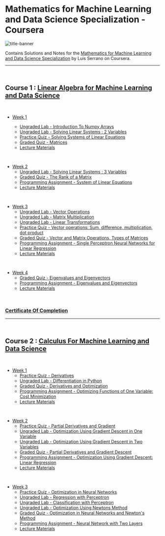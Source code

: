 # Mathematics for Machine Learning and Data Science Specialization - Coursera

![title-banner](https://github.com/greyhatguy007/Mathematics-for-Machine-Learning-and-Data-Science-Specialization-Coursera/assets/77543865/42742826-89a3-41c4-aa6a-6d0f83b260b6)


Contains Solutions and Notes for the [Mathematics for Machine Learning and Data Science Specialization](https://www.coursera.org/learn/machine-learning-probability-and-statistics) by Luis Serrano on Coursera.

<hr/>

<br/>

## Course 1 : [Linear Algebra for Machine Learning and Data Science](https://www.coursera.org/learn/machine-learning-linear-algebra)

<br/>

- [Week 1](/C1/w1/)
    
    - [Ungraded Lab - Introduction To Numpy Arrays](/C1/w1/lab/C1_W1_Lab_1_introduction_to_numpy_arrays.ipynb)
    - [Ungraded Lab - Solving Linear Systems : 2 Variables](/C1/w1/lab/C1_W1_Lab_2_solving_linear_systems_2_variables.ipynb)
    - [Practice Quiz - Solving Systems of Linear Equations](/C1/w1/pq1/)
    - [Graded Quiz - Matrices](/C1/w1/q1/)
    - [Lecture Materials](/C1/w1/C1w1notes.pdf)

<br/>

- [Week 2](/C1/w2/)
    - [Ungraded Lab - Solving Linear Systems : 3 Variables](/C1/w2/C1w2_ungraded_lab.ipynb)
    - [Graded Quiz - The Rank of a Matrix](/C1/w2/q1/)
    - [Programming Assignment - System of Linear Equations](/C1/w2/C1w2_graded_lab/)
    - [Lecture Materials](/C1/w2/C1w2notes.pdf)

<br/>

- [Week 3](/C1/w3/)
    - [Ungraded Lab - Vector Operations](/C1/w3/lab/C1_W3_Lab_1_vector_operations.ipynb)
    - [Ungraded Lab - Matrix Multiplication](/C1/w3/lab/C1_W3_Lab_2_matrix_multiplication.ipynb)
    - [Ungraded Lab - Linear Transformations](/C1/w3/lab/C1_W3_Lab_3_linear_transformations.ipynb)
    - [Practice Quiz - Vector operations: Sum, difference, multiplication, dot product](/C1/w3/pq1)
    - [Graded Quiz - Vector and Matrix Operations, Types of Matrices](/C1/w3/q1/)
    - [Programming Assignment - Single Perceptron Neural Networks for Linear Regression](/C1/w3/C1w3_graded_lab/)
    - [Lecture Materials](/C1/w3/C1w3notes.pdf)

<br/>

- [Week 4](/C1/w4/)
    - [Graded Quiz - Eigenvalues and Eigenvectors](/C1/w4/q1/)
    - [Programming Assignment - Eigenvalues and Eigenvectors](/C1/w4/C1w4_graded_lab/)
    - [Lecture Materials](/C1/w4/C1w4notes.pdf)

<br/>

### [Certificate Of Completion](https://coursera.org/share/4dcac0c68e690f1947739cc62143dc78)

<hr/>

<br/>

## Course 2 : [Calculus For Machine Learning and Data Science](https://www.coursera.org/learn/machine-learning-calculus)

<br/>

- [Week 1](/C2/w1/)
    - [Practice Quiz - Derivatives](/C2/w1/pq1/)
    - [Ungraded Lab - Differentiation in Python](/C2/w1/C2_W1_Lab_1_differentiation_in_python.ipynb)
    - [Graded Quiz - Derivatives and Optimization](/C2/w1/q1/)
    - [Programming Assignment - Optimizing Functions of One Variable: Cost Minimization](/C2/w1/C2w1_graded_lab/)
    - [Lecture Materials](/C2/w1/C2w1notes.pdf)

<br/>

- [Week 2](/C2/w2/)
    - [Practice Quiz - Partial Derivatives and Gradient](/C2/w2/pq1/)
    - [Ungraded Lab - Optimization Using Gradient Descent in One Variable](/C2/w2/lab/C2_W2_Lab_1_Optimization_Using_Gradient_Descent_in_One_Variable.ipynb)
    - [Ungraded Lab - Optimization Using Gradient Descent in Two Variables](/C2/w2/lab/C2_W2_Lab_2_Optimization_Using_Gradient_Descent_in_Two_Variables.ipynb)
    - [Graded Quiz - Partial Derivatives and Gradient Descent](/C2/w2/q1/)
    - [Programming Assignment - Optimization Using Gradient Descent: Linear Regression](/C2/w2/C2w2_graded_lab/)
    - [Lecture Materials](/C2/w2/C2w2notes.pdf)

<br/>


- [Week 3](/C2/w3/)
    - [Practice Quiz - Optimization in Neural Networks](/C2/w3/pq1/)
    - [Ungraded Lab - Regression with Perceptron](/C2/w3/lab/C2_W3_Lab_1_Regression_with_Perceptron.ipynb)
    - [Ungraded Lab - Classification with Perceptron](/C2/w3/lab/C2_W3_Lab_2_Classification_with_Perceptron.ipynb)
    - [Ungraded Lab - Optimization Using Newtons Method](/C2/w3/lab/C2_W3_Lab_3_Optimization_Using_Newtons_Method.ipynb)
    - [Graded Quiz - Optimization in Neural Networks and Newton's Method](/C2/w3/q1/)
    - [Programming Assignment - Neural Network with Two Layers](/C2/w3/C2w3_graded_lab/)
    - [Lecture Materials](/C2/w3/C2w3notes.pdf)


<br/>